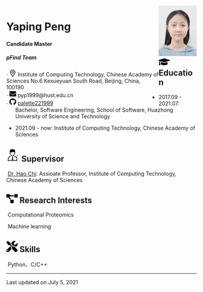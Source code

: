 <!--
**palette221999/palette221999** is a ✨ _special_ ✨ repository because its `README.md` (this file) appears on your GitHub profile.

Here are some ideas to get you started:

- 🔭 I’m currently working on ...
- 🌱 I’m currently learning ...
- 👯 I’m looking to collaborate on ...
- 🤔 I’m looking for help with ...
- 💬 Ask me about ...
- 📫 How to reach me: ...
- 😄 Pronouns: ...
- ⚡ Fun fact: ...
-->
<div style="overflow: hidden;">
  <div id="B" style="float: left; width: 80%;">
      <div>
         <h1>Yaping Peng</h1>
      </div>
    <div>
         <div align="left">
		<h4><span itemprop="jobTitle">Candidate Master</span></h4>
    <h5><span itemprop="team">pFind Team</span></h5>
				</div>
        <div align="left">
  				·
          <span>
						<img src="assets/location.svg" width="18px">
             Institute of Computing Technology, Chinese Academy of Sciences No.6 Kexueyuan South Road, Beijing, China, 100190
					</span>
				</div>
      </div>
     	<div align="left">
  				·
				<span>
					<img src="assets/envelope-solid.svg" width="18px">
          pyp1999@hust.edu.cn
				</span>
			</div>
     <div align="left">
  				·
  			<span>
					<img src="assets/github-brands.svg" width="18px">
					<a href="https://github.com/palette221999">palette221999</a>
  			</span>
		</div>
   </div>
   <div id="A" style="float:left; width: 20%;">
      <img src="assets/pengyaping.jpg" alt="Jake Rocheleau resume photo avatar" itemprop="image" />
   </div>




## <img src="assets/graduation-cap-solid.svg" width="30px"> Education

- 2017.09 - 2021.07:  Bachelor, Software Engineering, School of Software,  Huazhong University of Science and Technology

- 2021.09 - now:  Institute of Computing Technology, Chinese Academy of Sciences

  

## <img src="assets/supervisor.svg" width="35px"> Supervisor

​	[Dr. Hao Chi](http://pfind.ict.ac.cn/people/chihao/index.htm):  Assioate Professor, Institute of Computing Technology, Chinese Academy of Sciences



## <img src="assets/project-diagram-solid.svg" width="30px"> Research Interests

​	Computational Proteomics

​	Machine learning



## <img src="assets/tools-solid.svg" width="30px"> Skills

​	Python、C/C++





---

Last updated on July 5, 2021

